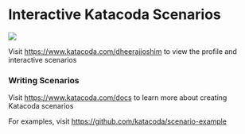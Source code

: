 # Interactive Katacoda Scenarios

[![](http://shields.katacoda.com/katacoda/dheerajjoshim/count.svg)](https://www.katacoda.com/dheerajjoshim "Get your profile on Katacoda.com")

Visit https://www.katacoda.com/dheerajjoshim to view the profile and interactive scenarios

### Writing Scenarios
Visit https://www.katacoda.com/docs to learn more about creating Katacoda scenarios

For examples, visit https://github.com/katacoda/scenario-example
